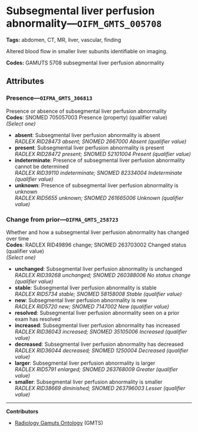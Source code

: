 # Subsegmental liver perfusion abnormality—`OIFM_GMTS_005708`

**Tags:** abdomen, CT, MR, liver, vascular, finding

Altered blood flow in smaller liver subunits identifiable on imaging.

**Codes:** GAMUTS 5708 subsegmental liver perfusion abnormality

## Attributes

### Presence—`OIFMA_GMTS_306813`

Presence or absence of subsegmental liver perfusion abnormality  
**Codes**: SNOMED 705057003 Presence (property) (qualifier value)  
*(Select one)*

- **absent**: Subsegmental liver perfusion abnormality is absent  
_RADLEX RID28473 absent; SNOMED 2667000 Absent (qualifier value)_
- **present**: Subsegmental liver perfusion abnormality is present  
_RADLEX RID28472 present; SNOMED 52101004 Present (qualifier value)_
- **indeterminate**: Presence of subsegmental liver perfusion abnormality cannot be determined  
_RADLEX RID39110 indeterminate; SNOMED 82334004 Indeterminate (qualifier value)_
- **unknown**: Presence of subsegmental liver perfusion abnormality is unknown  
_RADLEX RID5655 unknown; SNOMED 261665006 Unknown (qualifier value)_

### Change from prior—`OIFMA_GMTS_258723`

Whether and how a subsegmental liver perfusion abnormality has changed over time  
**Codes**: RADLEX RID49896 change; SNOMED 263703002 Changed status (qualifier value)  
*(Select one)*

- **unchanged**: Subsegmental liver perfusion abnormality is unchanged  
_RADLEX RID39268 unchanged; SNOMED 260388006 No status change (qualifier value)_
- **stable**: Subsegmental liver perfusion abnormality is stable  
_RADLEX RID5734 stable; SNOMED 58158008 Stable (qualifier value)_
- **new**: Subsegmental liver perfusion abnormality is new  
_RADLEX RID5720 new; SNOMED 7147002 New (qualifier value)_
- **resolved**: Subsegmental liver perfusion abnormality seen on a prior exam has resolved  
- **increased**: Subsegmental liver perfusion abnormality has increased  
_RADLEX RID36043 increased; SNOMED 35105006 Increased (qualifier value)_
- **decreased**: Subsegmental liver perfusion abnormality has decreased  
_RADLEX RID36044 decreased; SNOMED 1250004 Decreased (qualifier value)_
- **larger**: Subsegmental liver perfusion abnormality is larger  
_RADLEX RID5791 enlarged; SNOMED 263768009 Greater (qualifier value)_
- **smaller**: Subsegmental liver perfusion abnormality is smaller  
_RADLEX RID38669 diminished; SNOMED 263796003 Lesser (qualifier value)_

---

**Contributors**

- [Radiology Gamuts Ontology](https://gamuts.net/) (GMTS)